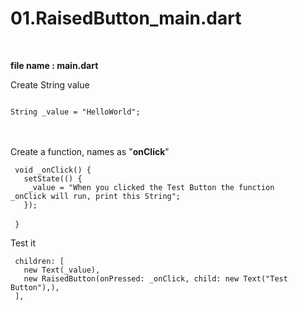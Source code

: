 <h1> 01.RaisedButton_main.dart </h1><br/>

<b> file name : main.dart </b> <br/>

<p> Create String value </p>

<code>
String _value = "HelloWorld";
</code> <br/><br/>

<p> Create a function, names as "<b>onClick</b>" </p> 

<code>  void _onClick() { </code> <br/>
<code> &nbsp;    setState(() { </code> <br/>
<code> &nbsp;&nbsp;      _value = "When you clicked the Test Button the function _onClick will run, print this String"; </code> <br/>
<code> &nbsp;    }); </code> <br/>
<code>  } </code> <br/>

<p> Test it </p>
<code> children: <Widget>[ </code> <br/>
<code> &nbsp; new Text(_value), </code> <br/>
<code> &nbsp; new RaisedButton(onPressed: _onClick, child: new Text("Test Button"),), </code> <br/>
<code> ], </code> <br/>
